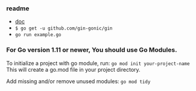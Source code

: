 ### readme


* [doc](https://github.com/gin-gonic/gin)
* ``$ go get -u github.com/gin-gonic/gin``
* ``go run example.go``



### For Go version 1.11 or newer, You should use Go Modules.

To initialize a project with go module, run:
``go mod init your-project-name``
This will create a go.mod file in your project directory.

Add missing and/or remove unused modules:
``go mod tidy``